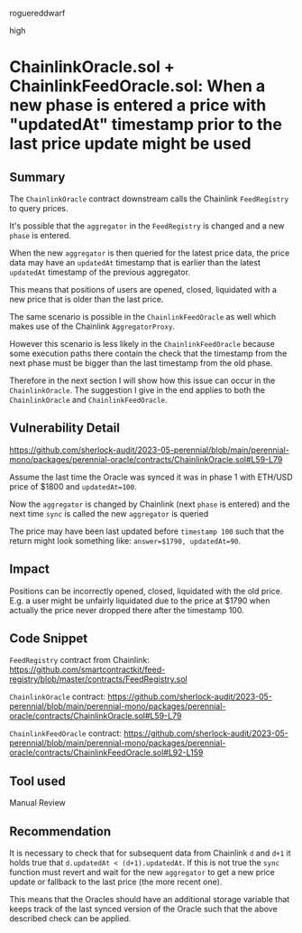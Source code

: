 roguereddwarf

high

# ChainlinkOracle.sol + ChainlinkFeedOracle.sol: When a new phase is entered a price with "updatedAt" timestamp prior to the last price update might be used

## Summary
The `ChainlinkOracle` contract downstream calls the Chainlink `FeedRegistry` to query prices.

It's possible that the `aggregator` in the `FeedRegistry` is changed and a new `phase` is entered.

When the new `aggregator` is then queried for the latest price data, the price data may have an `updatedAt` timestamp that is earlier than the latest `updatedAt` timestamp of the previous aggregator.

This means that positions of users are opened, closed, liquidated with a new price that is older than the last price.

The same scenario is possible in the `ChainlinkFeedOracle` as well which makes use of the Chainlink `AggregatorProxy`.

However this scenario is less likely in the `ChainlinkFeedOracle` because some execution paths there contain the check that the timestamp from the next phase must be bigger than the last timestamp from the old phase.

Therefore in the next section I will show how this issue can occur in the `ChainlinkOracle`. The suggestion I give in the end applies to both the `ChainlinkOracle` and `ChainlinkFeedOracle`.

## Vulnerability Detail
https://github.com/sherlock-audit/2023-05-perennial/blob/main/perennial-mono/packages/perennial-oracle/contracts/ChainlinkOracle.sol#L59-L79

Assume the last time the Oracle was synced it was in phase 1 with ETH/USD price of $1800 and `updatedAt=100`.

Now the `aggregator` is changed by Chainlink (next `phase` is entered) and the next time `sync` is called the new `aggregator` is queried

The price may have been last updated before `timestamp 100` such that the return might look something like:
`answer=$1790, updatedAt=90`.

## Impact
Positions can be incorrectly opened, closed, liquidated with the old price.
E.g. a user might be unfairly liquidated due to the price at $1790 when actually the price never dropped there after the timestamp 100.

## Code Snippet
`FeedRegistry` contract from Chainlink:
https://github.com/smartcontractkit/feed-registry/blob/master/contracts/FeedRegistry.sol

`ChainlinkOracle` contract:
https://github.com/sherlock-audit/2023-05-perennial/blob/main/perennial-mono/packages/perennial-oracle/contracts/ChainlinkOracle.sol#L59-L79

`ChainlinkFeedOracle` contract:
https://github.com/sherlock-audit/2023-05-perennial/blob/main/perennial-mono/packages/perennial-oracle/contracts/ChainlinkFeedOracle.sol#L92-L159

## Tool used
Manual Review

## Recommendation
It is necessary to check that for subsequent data from Chainlink `d` and `d+1` it holds true that `d.updatedAt < (d+1).updatedAt`. If this is not true the `sync` function must revert and wait for the new `aggregator` to get a new price update or fallback to the last price (the more recent one).

This means that the Oracles should have an additional storage variable that keeps track of the last synced version of the Oracle such that the above described check can be applied.